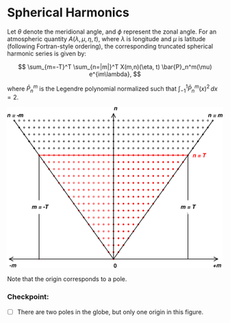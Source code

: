 # Spherical Harmonics

Let $\theta$ denote the meridional angle, and $\phi$ represent the zonal angle. For an atmospheric quantity $A(\lambda, \mu, \eta, t)$, where $\lambda$ is longitude and $\mu$ is latitude (following Fortran-style ordering), the corresponding truncated spherical harmonic series is given by:

$$
\sum_{m=-T}^T \sum_{n=|m|}^T X(m,n)(\eta, t) \bar{P}_n^m(\mu) e^{im\lambda},
$$

where $\bar{P}_n^m$ is the Legendre polynomial normalized such that $\int_{-1}^1 \bar{P}^{m}_n(x)^2 \, dx = 2$.

![figure_spherical_harmonics](../figures/nm_coeff_pm.png)

Note that the origin corresponds to a pole.

### Checkpoint:
- [ ] There are two poles in the globe, but only one origin in this figure.